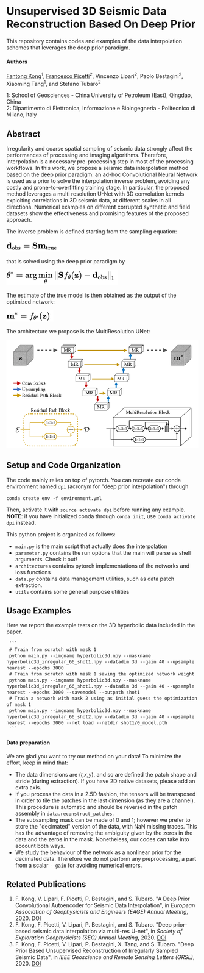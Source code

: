 # Unsupervised 3D Seismic Data Reconstruction Based On Deep Prior

This repository contains codes and examples of the data interpolation schemes that leverages the deep prior paradigm.

#### Authors
[Fantong Kong](mailto:kft_upc@hotmail.com)<sup>1</sup>,
[Francesco Picetti](mailto:francesco.picetti@polimi.it)<sup>2</sup>,
Vincenzo Lipari<sup>2</sup>, Paolo Bestagini<sup>2</sup>,
Xiaoming Tang<sup>1</sup>, and Stefano Tubaro<sup>2</sup>

1: School of Geosciences - China University of Petroleum (East), Qingdao, China<br>
2: Dipartimento di Elettronica, Informazione e Bioingegneria - Politecnico di Milano, Italy

## Abstract
Irregularity and coarse spatial sampling of seismic data strongly affect the performances
of processing and imaging algorithms. Therefore, interpolation is a necessary pre-processing
step in most of the processing workflows. In this work, we propose a seismic data interpolation
method based on the deep prior paradigm: an ad-hoc Convolutional Neural Network is used as
a prior to solve the interpolation inverse problem, avoiding any costly and prone-to-overfitting training stage.
In particular, the proposed method leverages a multi resolution U-Net with 3D convolution
kernels exploiting correlations in 3D seismic data, at different scales in all directions.
Numerical examples on different corrupted synthetic and field datasets show the effectiveness
and promising features of the proposed approach.

The inverse problem is defined starting from the sampling equation:

![Sampling Equation](readme_img/sampling_equation.png)

that is solved using the deep prior paradigm by

![Deep Inverse Problem](readme_img/problem_prior.png)

The estimate of the true model is then obtained as the output of the optimized network:

![Output](readme_img/output.png)

The architecture we propose is the MultiResolution UNet:

![MultiRes UNet](./readme_img/multires.png)

## Setup and Code Organization
The code mainly relies on top of pytorch. You can recreate our conda environment named `dpi`
(acronym for "deep prior interpolation") through
```
conda create env -f environment.yml
``` 
Then, activate it with `source activate dpi` before running any example.<br>
**NOTE**: if you have initialized conda through `conda init`, use `conda activate dpi` instead.

This python project is organized as follows:
 - `main.py` is the main script that actually does the interpolation
 - `parameter.py` contains the run options that the main will parse as shell arguments. Check it out!
 - `architectures` contains pytorch implementations of the networks and loss functions
 - `data.py` contains data management utilities, such as data patch extraction.
 - `utils` contains some general purpose utilities

## Usage Examples
Here we report the example tests on the 3D hyperbolic data included in the paper.

     ```
     # Train from scratch with mask 1
     python main.py --imgname hyperbolic3d.npy --maskname hyperbolic3d_irregular_66_shot1.npy --datadim 3d --gain 40 --upsample nearest --epochs 3000
     # Train from scratch with mask 1 saving the optimized network weight
     python main.py --imgname hyperbolic3d.npy --maskname hyperbolic3d_irregular_66_shot1.npy --datadim 3d --gain 40 --upsample nearest --epochs 3000 --savemodel --outpath shot1
     # Train a network with mask 2 using as initial guess the optimization of mask 1
     python main.py --imgname hyperbolic3d.npy --maskname hyperbolic3d_irregular_66_shot2.npy --datadim 3d --gain 40 --upsample nearest --epochs 3000 --net load --netdir shot1/0_model.pth
     ```
    
#### Data preparation
We are glad you want to try our method on your data! To minimize the effort, keep in mind that:
 - The data dimensions are (*t,x,y*), and so are defined the patch shape and stride (during extraction).
 If you have 2D native datasets, please add an extra axis.
 - If you process the data in a 2.5D fashion, the tensors will be transposed in order to 
 tile the patches in the last dimension (as they are a channel).
 This procedure is automatic and should be reversed in the patch assembly in `data.reconstruct_patches`.
 - The subsampling mask can be made of 0 and 1; however we prefer to store the "decimated" version of the data, with NaN missing traces.
 This has the advantage of removing the ambiguity given by the zeros in the data and the zeros in the mask. 
 Nonetheless, our codes can take into account both ways.
 - We study the behaviour of the network as a nonlinear prior for the decimated data.
 Therefore we do not perform any preprocessing, a part from a scalar `--gain` for avoiding numerical errors.  

## Related Publications
 1. F. Kong, V. Lipari, F. Picetti, P. Bestagini, and S. Tubaro.
 "A Deep Prior Convolutional Autoencoder for Seismic Data Interpolation",
 in *European Association of Geophysicists and Engineers (EAGE) Annual Meeting*, 2020.
 [DOI](https://doi.org/10.3997/2214-4609.202011461)
 2. F. Kong, F. Picetti, V. Lipari, P. Bestagini, and S. Tubaro.
 "Deep prior-based seismic data interpolation via multi-res U-net",
 in *Society of Exploration Geophysicists (SEG) Annual Meeting*, 2020.
 [DOI](https://doi.org/10.1190/segam2020-3426173.1)
 3. F. Kong, F. Picetti, V. Lipari, P. Bestagini, X. Tang, and S. Tubaro.
 "Deep Prior Based Unsupervised Reconstruction of Irregularly Sampled Seismic Data",
 in *IEEE Geoscience and Remote Sensing Letters (GRSL)*, 2020.
 [DOI](https://doi.org/10.1109/LGRS.2020.3044455)
